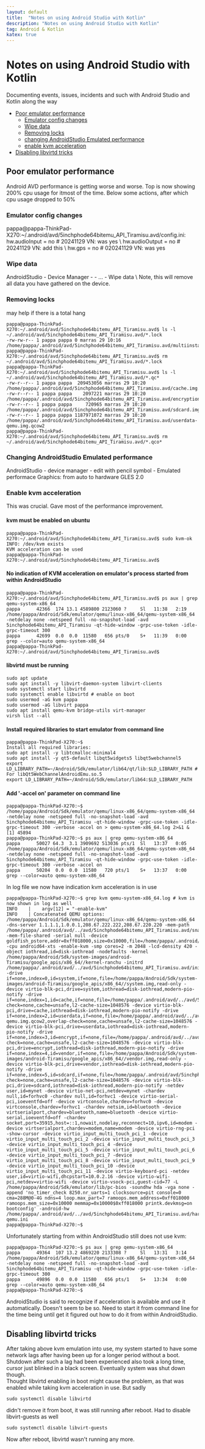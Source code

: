 ```yaml
---
layout: default
title:  "Notes on using Android Studio with Kotlin"
description: "Notes on using Android Studio with Kotlin"
tag: Android & Kotlin
katex: true
---
```

# Notes on using Android Studio with Kotlin

Documenting events, issues, incidents and such with Android Studio and Kotlin along the way


- [Poor emulator performance](#poor-emulator-performance)
	- [Emulator config changes](#emulator-config-changes)
	- [Wipe data](#wipe-data)
	- [Removing locks](#removing-locks)
	- [changing AndroidStudio Emulated performance](#changing-androidstudio-emulated-performance)
	- [enable kvm acceleration](#enable-kvm-acceleration)
- [Disabling libvirtd tricks](#disabling-libvirtd-tricks)

## Poor emulator performance

Android AVD performance is getting worse and worse. Top is now showing 200% cpu usage for itmost of the time.
Below some actions, after which cpu usage dropped to 50%

### Emulator config changes
pappa@pappa-ThinkPad-X270:~/.android/avd/5inchphode64bitemu_API_Tiramisu.avd/config.ini:
hw.audioInput = no # 20241129 VN: was yes \\
hw.audioOutput = no # 20241129 VN: add this \\
hw.gps = no # 020241129 VN:  was yes

### Wipe data

AndroidStudio - Device Manager - <your AVD> - ... - Wipe data \\
Note, this will remove all data you have gathered on the device.

### Removing locks 

may help if there is a total hang

	pappa@pappa-ThinkPad-X270:~/.android/avd/5inchphode64bitemu_API_Tiramisu.avd$ ls -l ~/.android/avd/5inchphode64bitemu_API_Tiramisu.avd/*.lock
	-rw-rw-r-- 1 pappa pappa 0 marras 29 10:16 /home/pappa/.android/avd/5inchphode64bitemu_API_Tiramisu.avd/multiinstance.lock
	pappa@pappa-ThinkPad-X270:~/.android/avd/5inchphode64bitemu_API_Tiramisu.avd$ rm ~/.android/avd/5inchphode64bitemu_API_Tiramisu.avd/*.lock
	pappa@pappa-ThinkPad-X270:~/.android/avd/5inchphode64bitemu_API_Tiramisu.avd$ ls -l ~/.android/avd/5inchphode64bitemu_API_Tiramisu.avd/*.qc*
	-rw-r--r-- 1 pappa pappa  209453056 marras 29 10:20 /home/pappa/.android/avd/5inchphode64bitemu_API_Tiramisu.avd/cache.img.qcow2
	-rw-r--r-- 1 pappa pappa    2097221 marras 29 10:20 /home/pappa/.android/avd/5inchphode64bitemu_API_Tiramisu.avd/encryptionkey.img.qcow2
	-rw-r--r-- 1 pappa pappa     720965 marras 29 10:20 /home/pappa/.android/avd/5inchphode64bitemu_API_Tiramisu.avd/sdcard.img.qcow2
	-rw-r--r-- 1 pappa pappa 1187971072 marras 29 10:20 /home/pappa/.android/avd/5inchphode64bitemu_API_Tiramisu.avd/userdata-qemu.img.qcow2
	pappa@pappa-ThinkPad-X270:~/.android/avd/5inchphode64bitemu_API_Tiramisu.avd$ rm ~/.android/avd/5inchphode64bitemu_API_Tiramisu.avd/*.qco*

### Changing AndroidStudio Emulated performance
AndroidStudio - device manager - edit with pencil symbol - Emulated performace Graphics: from auto to hardware GLES 2.0

### Enable kvm acceleration

This was crucial. Gave most of the performance improvement.

#### kvm must be enabled on ubuntu
	pappa@pappa-ThinkPad-X270:~/.android/avd/5inchphode64bitemu_API_Tiramisu.avd$ sudo kvm-ok
	INFO: /dev/kvm exists
	KVM acceleration can be used
	pappa@pappa-ThinkPad-X270:~/.android/avd/5inchphode64bitemu_API_Tiramisu.avd$ 

#### No indication of KVM acceleration on emulator's process started from within AndroidStudio

	pappa@pappa-ThinkPad-X270:~/.android/avd/5inchphode64bitemu_API_Tiramisu.avd$ ps aux | grep qemu-system-x86_64
	pappa      42366  174 13.1 4589800 2123060 ?     Sl   11:38   2:19 /home/pappa/Android/Sdk/emulator/qemu/linux-x86_64/qemu-system-x86_64 -netdelay none -netspeed full -no-snapshot-load -avd 5inchphode64bitemu_API_Tiramisu -qt-hide-window -grpc-use-token -idle-grpc-timeout 300
	pappa      42699  0.0  0.0  11580   656 pts/0    S+   11:39   0:00 grep --color=auto qemu-system-x86_64
	pappa@pappa-ThinkPad-X270:~/.android/avd/5inchphode64bitemu_API_Tiramisu.avd$

#### libvirtd must be running
	sudo apt update
	sudo apt install -y libvirt-daemon-system libvirt-clients
	sudo systemctl start libvirtd
	sudo systemctl enable libvirtd # enable on boot
	sudo usermod -aG kvm pappa
	sudo usermod -aG libvirt pappa
	sudo apt install qemu-kvm bridge-utils virt-manager
	virsh list --all

#### Install required libraries to start emulator from command line

	pappa@pappa-ThinkPad-X270:~$
	Install all required libraries:
	sudo apt install -y libtcmalloc-minimal4
	sudo apt install -y qt5-default libqt5widgets5 libqt5webchannel5
	export LD_LIBRARY_PATH=~/Android/Sdk/emulator/lib64/qt/lib:$LD_LIBRARY_PATH # For libQt5WebChannelAndroidEmu.so.5
	export LD_LIBRARY_PATH=~/Android/Sdk/emulator/lib64:$LD_LIBRARY_PATH

#### Add '-accel on' parameter on command line

	pappa@pappa-ThinkPad-X270:~$ /home/pappa/Android/Sdk/emulator/qemu/linux-x86_64/qemu-system-x86_64 -netdelay none -netspeed full -no-snapshot-load -avd 5inchphode64bitemu_API_Tiramisu -qt-hide-window -grpc-use-token -idle-grpc-timeout 300 -verbose -accel on > qemu-system-x86_64.log 2>&1 &
	[1] 45894
	pappa@pappa-ThinkPad-X270:~$ ps aux | grep qemu-system-x86_64
	pappa      50027 64.3  3.1 3909692 513036 pts/1  Sl   13:37   0:05 /home/pappa/Android/Sdk/emulator/qemu/linux-x86_64/qemu-system-x86_64 -netdelay none -netspeed full -no-snapshot-load -avd 5inchphode64bitemu_API_Tiramisu -qt-hide-window -grpc-use-token -idle-grpc-timeout 300 -verbose -accel on
	pappa      50204  0.0  0.0  11580   720 pts/1    S+   13:37   0:00 grep --color=auto qemu-system-x86_64

In log file we now have indication kvm acceleration is in use

	pappa@pappa-ThinkPad-X270:~$ grep kvm qemu-system-x86_64.log # kvm is now shown in log as well
	INFO    | 	 argv[12] = "-enable-kvm"
	INFO    | Concatenated QEMU options: /home/pappa/Android/Sdk/emulator/qemu/linux-x86_64/qemu-system-x86_64 -dns-server 1.1.1.1,1.0.0.1,208.67.222.222,208.67.220.220 -mem-path /home/pappa/.android/avd/../avd/5inchphode64bitemu_API_Tiramisu.avd/snapshots/default_boot/ram.img -mem-file-shared -serial null -device goldfish_pstore,addr=0xff018000,size=0x10000,file=/home/pappa/.android/avd/../avd/5inchphode64bitemu_API_Tiramisu.avd/data/misc/pstore/pstore.bin -cpu android64-xts -enable-kvm -smp cores=2 -m 2048 -lcd-density 420 -object iothread,id=disk-iothread -nodefaults -kernel /home/pappa/Android/Sdk/system-images/android-Tiramisu/google_apis/x86_64//kernel-ranchu -initrd /home/pappa/.android/avd/../avd/5inchphode64bitemu_API_Tiramisu.avd/initrd -drive if=none,index=0,id=system,if=none,file=/home/pappa/Android/Sdk/system-images/android-Tiramisu/google_apis/x86_64//system.img,read-only -device virtio-blk-pci,drive=system,iothread=disk-iothread,modern-pio-notify -drive if=none,index=1,id=cache,if=none,file=/home/pappa/.android/avd/../avd/5inchphode64bitemu_API_Tiramisu.avd/cache.img.qcow2,overlap-check=none,cache=unsafe,l2-cache-size=1048576 -device virtio-blk-pci,drive=cache,iothread=disk-iothread,modern-pio-notify -drive if=none,index=2,id=userdata,if=none,file=/home/pappa/.android/avd/../avd/5inchphode64bitemu_API_Tiramisu.avd/userdata-qemu.img.qcow2,overlap-check=none,cache=unsafe,l2-cache-size=1048576 -device virtio-blk-pci,drive=userdata,iothread=disk-iothread,modern-pio-notify -drive if=none,index=3,id=encrypt,if=none,file=/home/pappa/.android/avd/../avd/5inchphode64bitemu_API_Tiramisu.avd/encryptionkey.img.qcow2,overlap-check=none,cache=unsafe,l2-cache-size=1048576 -device virtio-blk-pci,drive=encrypt,iothread=disk-iothread,modern-pio-notify -drive if=none,index=4,id=vendor,if=none,file=/home/pappa/Android/Sdk/system-images/android-Tiramisu/google_apis/x86_64//vendor.img,read-only -device virtio-blk-pci,drive=vendor,iothread=disk-iothread,modern-pio-notify -drive if=none,index=5,id=sdcard,if=none,file=/home/pappa/.android/avd/5inchphode64bitemu_API_Tiramisu.avd/sdcard.img.qcow2,overlap-check=none,cache=unsafe,l2-cache-size=1048576 -device virtio-blk-pci,drive=sdcard,iothread=disk-iothread,modern-pio-notify -netdev user,id=mynet -device virtio-net-pci,netdev=mynet -chardev null,id=forhvc0 -chardev null,id=forhvc1 -device virtio-serial-pci,ioeventfd=off -device virtconsole,chardev=forhvc0 -device virtconsole,chardev=forhvc1 -chardev netsim,id=bluetooth -device virtserialport,chardev=bluetooth,name=bluetooth -device virtio-serial,ioeventfd=off -chardev socket,port=35915,host=::1,nowait,nodelay,reconnect=10,ipv6,id=modem -device virtserialport,chardev=modem,name=modem -device virtio-rng-pci -show-cursor -device virtio_input_multi_touch_pci_1 -device virtio_input_multi_touch_pci_2 -device virtio_input_multi_touch_pci_3 -device virtio_input_multi_touch_pci_4 -device virtio_input_multi_touch_pci_5 -device virtio_input_multi_touch_pci_6 -device virtio_input_multi_touch_pci_7 -device virtio_input_multi_touch_pci_8 -device virtio_input_multi_touch_pci_9 -device virtio_input_multi_touch_pci_10 -device virtio_input_multi_touch_pci_11 -device virtio-keyboard-pci -netdev user,id=virtio-wifi,dhcpstart=10.0.2.16 -device virtio-wifi-pci,netdev=virtio-wifi -device virtio-vsock-pci,guest-cid=77 -L /home/pappa/Android/Sdk/emulator/lib/pc-bios -soundhw hda -vga none -append 'no_timer_check 8250.nr_uarts=1 clocksource=pit console=0 cma=288M@0-4G ndns=4 loop.max_part=7 ramoops.mem_address=0xff018000 ramoops.mem_size=0x10000 memmap=0x10000$0xff018000 printk.devkmsg=on bootconfig' -android-hw /home/pappa/.android/avd/../avd/5inchphode64bitemu_API_Tiramisu.avd/hardware-qemu.ini
	pappa@pappa-ThinkPad-X270:~$ 

Unfortunately starting from within AndroidStudio still does not use kvm:

	pappa@pappa-ThinkPad-X270:~$ ps aux | grep qemu-system-x86_64
	pappa      49364  107 13.2 4869220 2133308 ?     Sl   13:31   3:14 /home/pappa/Android/Sdk/emulator/qemu/linux-x86_64/qemu-system-x86_64 -netdelay none -netspeed full -no-snapshot-load -avd 5inchphode64bitemu_API_Tiramisu -qt-hide-window -grpc-use-token -idle-grpc-timeout 300
	pappa      49896  0.0  0.0  11580   656 pts/1    S+   13:34   0:00 grep --color=auto qemu-system-x86_64
	pappa@pappa-ThinkPad-X270:~$
	
AndroidStudio is said to recognize if acceleration is available and use it automatically. Doesn't seem to be so.
Need to start it from command line for the time being until get it figured out how to do it from within AndroidStudio.

## Disabling libvirtd tricks
After taking above kvm emulation into use, my system started to have some network lags after having been up for a longer period without a boot. Shutdown after such a lag had been experienced also took a long time, cursor just blinked in a black screen. Eventually system was shut down though.  
Thought libvirtd enabling in boot might cause the problem, as that was enabled while taking kvm acceleration in use.
But sadly 

	sudo systemctl disable libvirtd
	
didn't remove it from boot, it was still running after reboot.
Had to disable libvirt-guests as well

	sudo systemctl disable libvirt-guests
	
Now after reboot, libvirtd wasn't running any more.


